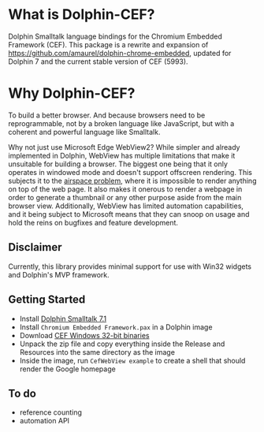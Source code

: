 # What is Dolphin-CEF?

Dolphin Smalltalk language bindings for the Chromium Embedded Framework (CEF). This package is a rewrite and expansion of https://github.com/amaurel/dolphin-chrome-embedded, updated for Dolphin 7 and the current stable version of CEF (5993).

# Why Dolphin-CEF?
To build a better browser. And because browsers need to be reprogrammable, not by a broken language like JavaScript, but with a coherent and powerful language like Smalltalk.

Why not just use Microsoft Edge WebView2? While simpler and already implemented in Dolphin, WebView has multiple limitations that make it unsuitable for building a browser. The biggest one being that it only operates in windowed mode and doesn't support offscreen rendering. This subjects it to the [airspace problem](https://github.com/MicrosoftEdge/WebView2Feedback/issues/286), where it is impossible to render anything on top of the web page. It also makes it onerous to render a webpage in order to generate a thumbnail or any other purpose aside from the main browser view. Additionally, WebView has limited automation capabilities, and it being subject to Microsoft means that they can snoop on usage and hold the reins on bugfixes and feature development.

## Disclaimer
Currently, this library provides minimal support for use with Win32 widgets and Dolphin's MVP framework.

## Getting Started
* Install [Dolphin Smalltalk 7.1](https://github.com/dolphinsmalltalk/Dolphin)
* Install `Chromium Embedded Framework.pax` in a Dolphin image
* Download [CEF Windows 32-bit binaries](https://cef-builds.spotifycdn.com/index.html)
* Unpack the zip file and copy everything inside the Release and Resources into the same directory as the image
* Inside the image, run `CefWebView example` to create a shell that should render the Google homepage

## To do
* reference counting
* automation API
